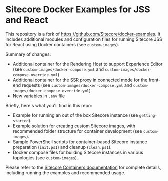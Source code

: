 # Sitecore Docker Examples for JSS and React

This repository is a fork of https://github.com/Sitecore/docker-examples. It includes additional modules and configuration files for running Sitecore JSS for React using Docker containers (see `custom-images`).

Summary of changes:
* Additional container for the Rendering Host to support Experience Editor (see `custom-images/docker-compose.yml` and `custom-images/docker-compose.override.yml`)
* Additional container for the SSR proxy in connected mode  for the front-end requests (see `custom-images/docker-compose.yml` and `custom-images/docker-compose.override.yml`)
* New variables in `.env` file

Briefly, here's what you'll find in this repo:

* Example for running an out of the box Sitecore instance (see `getting-started`).
* Example solution for creating custom Sitecore images, with recommended folder structure for container development (see `custom-images`).
* Sample PowerShell scripts for container-based Sitecore instance preparation (`init.ps1`) and cleanup (`clean.ps1`).
* Docker compose files for building Sitecore instances in various topologies (see `custom-images`).

Please refer to the [Sitecore Containers documentation](https://containers.doc.sitecore.com/) for complete details, including running the examples and recommended usage.
